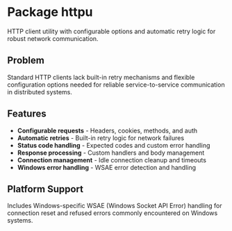 # Package httpu

HTTP client utility with configurable options and automatic retry
logic for robust network communication.

## Problem

Standard HTTP clients lack built-in retry mechanisms and flexible
configuration options needed for reliable service-to-service
communication in distributed systems.

## Features

- **Configurable requests** - Headers, cookies, methods, and auth
- **Automatic retries** - Built-in retry logic for network failures
- **Status code handling** - Expected codes and custom error handling
- **Response processing** - Custom handlers and body management
- **Connection management** - Idle connection cleanup and timeouts
- **Windows error handling** - WSAE error detection and handling

## Platform Support

Includes Windows-specific WSAE (Windows Socket API Error) handling
for connection reset and refused errors commonly encountered on
Windows systems.
